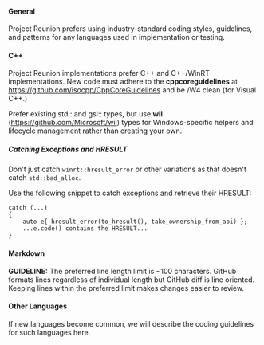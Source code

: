 #### General

Project Reunion prefers using industry-standard coding styles, guidelines, and patterns for any languages used in implementation or testing.

#### C++

Project Reunion implementations prefer C++ and C++/WinRT implementations.   New code must adhere to the **cppcoreguidelines** at
https://github.com/isocpp/CppCoreGuidelines and be /W4 clean (for Visual C++.)

Prefer existing std:: and gsl:: types, but use **wil** (https://github.com/Microsoft/wil) types for Windows-specific helpers and lifecycle management
rather than creating your own.

##### Catching Exceptions and HRESULT

Don't just catch `winrt::hresult_error` or other variations as that doesn't catch `std::bad_alloc`.

Use the following snippet to catch exceptions and retrieve their HRESULT:

```
catch (...)
{
    auto e{ hresult_error(to_hresult(), take_ownership_from_abi) };
    ...e.code() contains the HRESULT...
}
```

#### Markdown

**GUIDELINE:** The preferred line length limit is ~100 characters. GitHub formats lines regardless of individual length but GitHub diff is line oriented.
Keeping lines within the preferred limit makes changes easier to review.

#### Other Languages

If new languages become common, we will describe the coding guidelines for such languages here.

